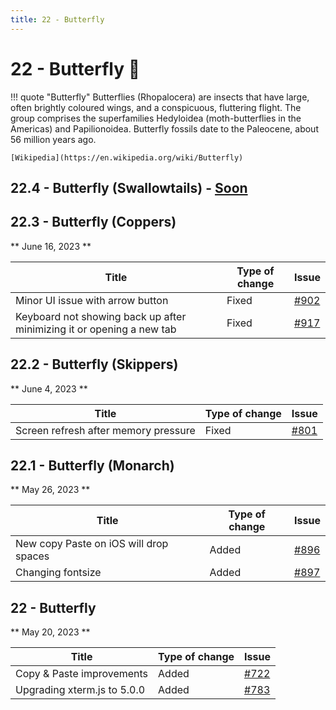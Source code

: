```yaml
---
title: 22 - Butterfly
---
```

# 22 - Butterfly :butterfly:
!!! quote "Butterfly"
    Butterflies (Rhopalocera) are insects that have large, often brightly coloured wings, and a conspicuous, fluttering flight. The group comprises the superfamilies Hedyloidea (moth-butterflies in the Americas) and Papilionoidea. Butterfly fossils date to the Paleocene, about 56 million years ago.

    [Wikipedia](https://en.wikipedia.org/wiki/Butterfly)

## 22.4 - Butterfly (Swallowtails) - [Soon](https://webssh.net/documentation/becoming-external-tester/)

## 22.3 - Butterfly (Coppers)
** June 16, 2023 **

| Title | Type of change | Issue |
| --- | --- | --- |
| Minor UI issue with arrow button | Fixed | [#902](https://github.com/isontheline/pro.webssh.net/issues/902) |
| Keyboard not showing back up after minimizing it or opening a new tab | Fixed | [#917](https://github.com/isontheline/pro.webssh.net/issues/917) |

## 22.2 - Butterfly (Skippers)
** June 4, 2023 **

| Title | Type of change | Issue |
| --- | --- | --- |
| Screen refresh after memory pressure | Fixed | [#801](https://github.com/isontheline/pro.webssh.net/issues/801) |

## 22.1 - Butterfly (Monarch)
** May 26, 2023 **

| Title | Type of change | Issue |
| --- | --- | --- |
| New copy Paste on iOS will drop spaces | Added | [#896](https://github.com/isontheline/pro.webssh.net/issues/896) |
| Changing fontsize | Added | [#897](https://github.com/isontheline/pro.webssh.net/issues/897) |

## 22 - Butterfly
** May 20, 2023 **

| Title | Type of change | Issue |
| --- | --- | --- |
| Copy & Paste improvements | Added | [#722](https://github.com/isontheline/pro.webssh.net/issues/722) |
| Upgrading xterm.js to 5.0.0 | Added | [#783](https://github.com/isontheline/pro.webssh.net/issues/783) |
